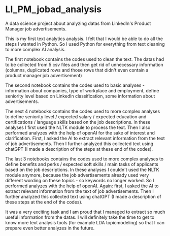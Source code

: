 # LI_PM_jobad_analysis
A data science project about analyzing datas from LinkedIn's Product Manager job advertisements.

This is my first text analytics analysis. I felt that I would be able to do all the steps I wanted in Python. So I used Python for everything from text cleaning to more complex AI analysis.

The first notebook contains the codes used to clean the text. The datas had to be collected from 5 csv files and then get rid of unnecessary information (columns, duplicated rows and those rows that didn't even contain a product manager job advertisement)

The second notebook contains the codes used to basic analyses - information about companies, type of workplace and employment, define seniority level based on LinkedIn classification, some information about advertisements.

The next 4 notebooks contains the codes used to more complex analyses to define seniority level / expected salary / expected education and certifications / language skills based on the job descriptions. In these analyses I first used the NLTK module to process the text. Then I also performed analyzes with the help of openAI for the sake of interest and clarification. First, I asked the AI ​​to extract relevant information from the text of job advertisements. Then I further analyzed this collected text using chatGPT (I made a description of the steps at these end of the codes).

The last 3 notebooks contains the codes used to more complex analyses to define benefits and perks / expected soft skills / main tasks of applicants based on the job descriptions. In these analyses I couldn't used the NLTK module anymore, because the job advertisements already used very different wording on these topics - so keywords no longer worked. So I performed analyzes with the help of openAI. Again: first, I asked the AI ​​to extract relevant information from the text of job advertisements. Then I further analyzed this collected text using chatGPT  (I made a description of these steps at the end of the codes).

It was a very exciting task and I am proud that I managed to extract so much useful information from the datas. I will definitely take the time to get to know more text analysis tools (for example LDA topicmodeling) so that I can prepare even better analyzes in the future.
